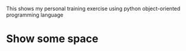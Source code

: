 This shows my personal training exercise using python object-oriented programming language

# Show some space
